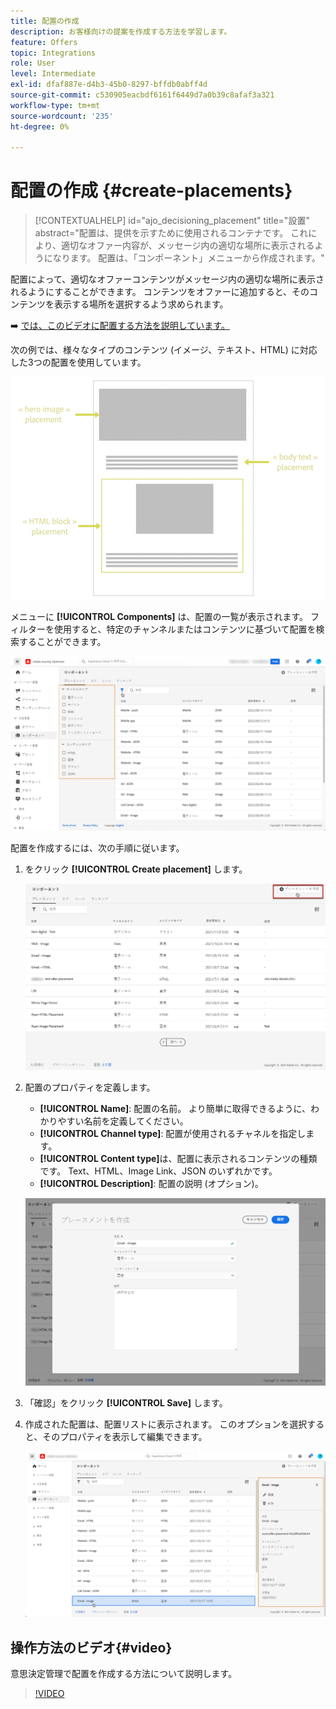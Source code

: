 ```yaml
---
title: 配置の作成
description: お客様向けの提案を作成する方法を学習します。
feature: Offers
topic: Integrations
role: User
level: Intermediate
exl-id: dfaf887e-d4b3-45b0-8297-bffdb0abff4d
source-git-commit: c530905eacbdf6161f6449d7a0b39c8afaf3a321
workflow-type: tm+mt
source-wordcount: '235'
ht-degree: 0%

---
```


# 配置の作成 {#create-placements}

>[!CONTEXTUALHELP]
>id="ajo_decisioning_placement"
>title="設置"
>abstract="配置は、提供を示すために使用されるコンテナです。 これにより、適切なオファー内容が、メッセージ内の適切な場所に表示されるようになります。 配置は、「コンポーネント」メニューから作成されます。"

配置によって、適切なオファーコンテンツがメッセージ内の適切な場所に表示されるようにすることができます。 コンテンツをオファーに追加すると、そのコンテンツを表示する場所を選択するよう求められます。

➡️ [ では、このビデオに配置する方法を説明しています。](#video)

次の例では、様々なタイプのコンテンツ (イメージ、テキスト、HTML) に対応した3つの配置を使用しています。

![](../assets/offers_placement_schema.png)

メニューに **[!UICONTROL Components]** は、配置の一覧が表示されます。 フィルターを使用すると、特定のチャンネルまたはコンテンツに基づいて配置を検索することができます。

![](../assets/placements_filter.png)

配置を作成するには、次の手順に従います。

1. をクリック **[!UICONTROL Create placement]** します。

   ![](../assets/offers_placement_creation.png)

1. 配置のプロパティを定義します。

   * **[!UICONTROL Name]**: 配置の名前。 より簡単に取得できるように、わかりやすい名前を定義してください。
   * **[!UICONTROL Channel type]**: 配置が使用されるチャネルを指定します。
   * **[!UICONTROL Content type]**&#x200B;は、配置に表示されるコンテンツの種類です。 Text、HTML、Image Link、JSON のいずれかです。
   * **[!UICONTROL Description]**: 配置の説明 (オプション)。

   ![](../assets/offers_placement_creation_properties.png)

1. 「確認」をクリック **[!UICONTROL Save]** します。

1. 作成された配置は、配置リストに表示されます。 このオプションを選択すると、そのプロパティを表示して編集できます。

   ![](../assets/placement_created.png)

## 操作方法のビデオ{#video}

意思決定管理で配置を作成する方法について説明します。

>[!VIDEO](https://video.tv.adobe.com/v/329372?quality=12)

